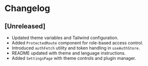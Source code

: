 # Changelog

## [Unreleased]
- Updated theme variables and Tailwind configuration.
- Added `ProtectedRoute` component for role-based access control.
- Introduced `authFetch` utility and token handling in `useAuthStore`.
- README updated with theme and language instructions.
- Added `SettingsPage` with theme controls and plugin manager.
